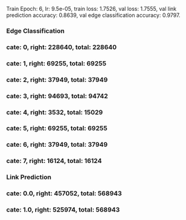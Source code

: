 Train Epoch: 6, lr: 9.5e-05, train loss: 1.7526, val loss: 1.7555, val link prediction accuracy: 0.8639, val edge classification accuracy: 0.9797.
### Edge Classification
###  cate: 0, right: 228640, total: 228640
###  cate: 1, right: 69255, total: 69255
###  cate: 2, right: 37949, total: 37949
###  cate: 3, right: 94693, total: 94742
###  cate: 4, right: 3532, total: 15029
###  cate: 5, right: 69255, total: 69255
###  cate: 6, right: 37949, total: 37949
###  cate: 7, right: 16124, total: 16124
### Link Prediction
###  cate: 0.0, right: 457052, total: 568943
###  cate: 1.0, right: 525974, total: 568943